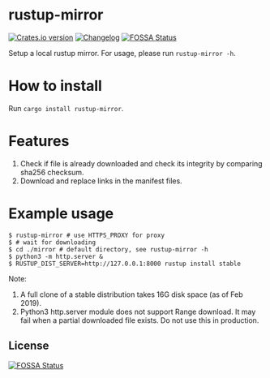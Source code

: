 rustup-mirror
=====================================

[![Crates.io version][crate-img]][crate]
[![Changelog][changelog-img]][changelog]
[![FOSSA Status](https://app.fossa.io/api/projects/git%2Bgithub.com%2Fjiegec%2Frustup-mirror.svg?type=shield)](https://app.fossa.io/projects/git%2Bgithub.com%2Fjiegec%2Frustup-mirror?ref=badge_shield)

Setup a local rustup mirror. For usage, please run `rustup-mirror -h`.

How to install
=====================================

Run `cargo install rustup-mirror`.

Features
===================================

1. Check if file is already downloaded and check its integrity by comparing sha256 checksum.
2. Download and replace links in the manifest files.

Example usage
=====================================

```shell
$ rustup-mirror # use HTTPS_PROXY for proxy
$ # wait for downloading
$ cd ./mirror # default directory, see rustup-mirror -h
$ python3 -m http.server &
$ RUSTUP_DIST_SERVER=http://127.0.0.1:8000 rustup install stable
```

Note:

1. A full clone of a stable distribution takes 16G disk space (as of Feb 2019).
2. Python3 http.server module does not support Range download. It may fail when a partial downloaded file exists. Do not use this in production.

[crate-img]:     https://img.shields.io/crates/v/rustup-mirror.svg
[crate]:         https://crates.io/crates/rustup-mirror
[changelog-img]: https://img.shields.io/badge/changelog-online-blue.svg
[changelog]:     https://github.com/jiegec/rustup-mirror/blob/master/CHANGELOG.md


## License
[![FOSSA Status](https://app.fossa.io/api/projects/git%2Bgithub.com%2Fjiegec%2Frustup-mirror.svg?type=large)](https://app.fossa.io/projects/git%2Bgithub.com%2Fjiegec%2Frustup-mirror?ref=badge_large)